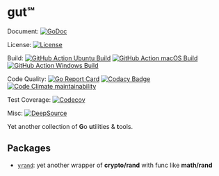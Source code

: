 # gut℠

Document:
[![GoDoc](https://godoc.org/github.com/an63/gut?status.svg)](https://godoc.org/github.com/an63/gut)

License:
[![License](https://img.shields.io/github/license/an63/gut)](https://github.com/an63/gut/blob/master/LICENSE)

Build:
[![GitHub Action Ubuntu Build](https://github.com/an63/gut/workflows/Ubuntu/badge.svg)](https://github.com/an63/gut/actions?workflow=Ubuntu)
[![GitHub Action macOS Build](https://github.com/an63/gut/workflows/macOS/badge.svg)](https://github.com/an63/gut/actions?workflow=macOS)
[![GitHub Action Windows Build](https://github.com/an63/gut/workflows/Windows/badge.svg)](https://github.com/an63/gut/actions?workflow=Windows)

Code Quality:
[![Go Report Card](https://goreportcard.com/badge/github.com/an63/gut)](https://goreportcard.com/report/github.com/an63/gut)
[![Codacy Badge](https://api.codacy.com/project/badge/Grade/f70fcc271c3e4785a3dfb87739a44cd0)](https://www.codacy.com/manual/an9an63/gut)
[![Code Climate maintainability](https://img.shields.io/codeclimate/maintainability-percentage/an63/gut)](https://codeclimate.com/github/an63/gut)

Test Coverage:
[![Codecov](https://img.shields.io/codecov/c/gh/an63/gut)](https://codecov.io/gh/an63/gut)

Misc:
[![DeepSource](https://static.deepsource.io/deepsource-badge-light.svg)](https://deepsource.io/gh/an63/gut/?ref=repository-badge)

Yet another collection of **G**o **u**tilities & **t**ools.

## Packages

-   [`yrand`](https://godoc.org/github.com/an63/gut/yrand): yet another wrapper of **crypto/rand** with func like **math/rand**
